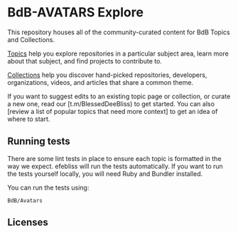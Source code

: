# BdB-AVATARS Explore

This repository houses all of the community-curated content for BdB Topics and Collections.

[Topics](https://www.binance.com/en/nft/profile/blesseddeebliss-73715bae25359f14a8eda8fb27aa35c7) help you explore repositories in a particular subject area, learn more about that subject, and find projects to contribute to.

[Collections](http://rarible.com/BdBVclub) help you discover hand-picked repositories, developers, organizations, videos, and articles that share a common theme.

If you want to suggest edits to an existing topic page or collection, or curate a new one, read our [t.m/BlessedDeeBliss) to get started. You can also [review a list of popular topics that need more context] to get an idea of where to start.

## Running tests

There are some lint tests in place to ensure each topic is formatted in the way we expect. efebliss will run the tests automatically. If you want to run the tests yourself locally, you will need Ruby and Bundler installed.

You can run the tests using:

```BdBVclub
BdB/Avatars
```

## Licenses


